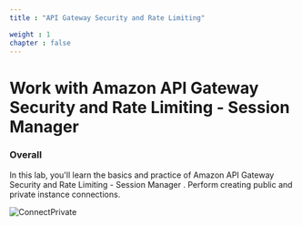 ```yaml
---
title : "API Gateway Security and Rate Limiting"

weight : 1 
chapter : false
---
```

# Work with Amazon API Gateway Security and Rate Limiting - Session Manager

### Overall
 In this lab, you'll learn the basics and practice of Amazon  API Gateway Security and Rate Limiting - Session Manager
. Perform creating public and private instance connections. 

![ConnectPrivate](/images/arc-log.png) 

